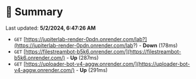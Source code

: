 # 📖 Summary
Last updated: **5/2/2024, 6:47:26 AM**

- `GET` [https://jupiterlab-render-0pdn.onrender.com/lab?](https://jupiterlab-render-0pdn.onrender.com/lab?) - **Down** (178ms)
- `GET` [https://filestreambot-b5k6.onrender.com/](https://filestreambot-b5k6.onrender.com/) - **Up** (287ms)
- `GET` [https://uploader-bot-v4-aggw.onrender.com/](https://uploader-bot-v4-aggw.onrender.com/) - **Up** (291ms)
